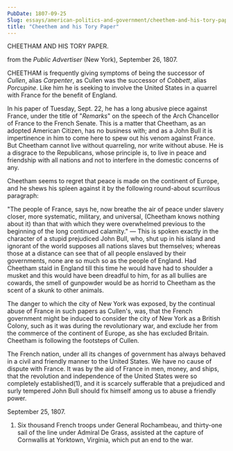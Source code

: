 ```yaml
---
PubDate: 1807-09-25
Slug: essays/american-politics-and-government/cheethem-and-his-tory-paper
title: "Cheethem and his Tory Paper"
---
```


   CHEETHAM AND HIS TORY PAPER.
   
   from the *Public Advertiser* (New York), September 26, 1807.

   CHEETHAM is frequently giving symptoms of being the successor of *Cullen*,
   alias *Carpenter*, as Cullen was the successor of *Cobbett*, alias *Porcupine*.
   Like him he is seeking to involve the United States in a quarrel with
   France for the benefit of England.

   In his paper of Tuesday, Sept. 22, he has a long abusive piece against
   France, under the title of "*Remarks*" on the speech of the Arch Chancellor
   of France to the French Senate. This is a matter that Cheetham, as an
   adopted American Citizen, has no business with; and as a John Bull it is
   impertinence in him to come here to spew out his venom against France. But
   Cheetham cannot live without quarreling, nor write without abuse. He is a
   disgrace to the Republicans, whose principle is, to live in peace and
   friendship with all nations and not to interfere in the domestic concerns
   of any.

   Cheetham seems to regret that peace is made on the continent of Europe,
   and he shews his spleen against it by the following round-about scurrilous
   paragraph:

   "The people of France, says he, now breathe the air of peace under
   slavery closer, more systematic, military, and universal, (Cheetham knows
   nothing about it) than that with which they were overwhelmed previous to
   the beginning of the long continued calamity." &mdash; This is spoken exactly in
   the character of a stupid prejudiced John Bull, who, shut up in his
   island and ignorant of the world supposes all nations slaves but
   themselves; whereas those at a distance can see that of all people
   enslaved by their governments, none are so much so as the people of
   England. Had Cheetham staid in England till this time he would have had
   to shoulder a musket and this would have been dreadful to him, for as
   all bullies are cowards, the smell of gunpowder would be as horrid to
   Cheetham as the scent of a skunk to other animals.

   The danger to which the city of New York was exposed, by the continual
   abuse of France in such papers as Cullen's, was, that the French
   government might be induced to consider the city of New York as a British
   Colony, such as it was during the revolutionary war, and exclude her from
   the commerce of the continent of Europe, as she has excluded Britain.
   Cheetham is following the footsteps of Cullen.

   The French nation, under all its changes of government has always behaved
   in a civil and friendly manner to the United States. We have no cause of
   dispute with France. It was by the aid of France in men, money, and ships,
   that the revolution and independence of the United States were so
   completely established(1), and it is scarcely sufferable that a prejudiced
   and surly tempered John Bull should fix himself among us to abuse a
   friendly power.

   September 25, 1807.

   1. Six thousand French troops under General Rochambeau, and thirty-one sail
   of the line under Admiral De Grass, assisted at the capture of Cornwallis
   at Yorktown, Virginia, which put an end to the war.


